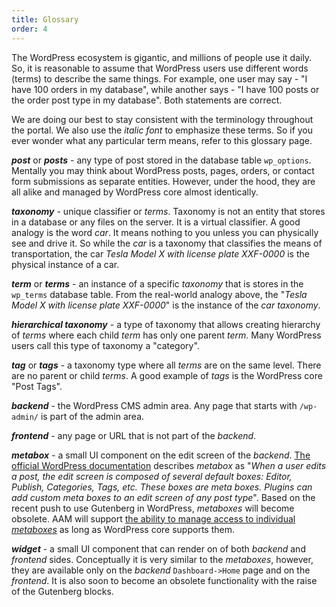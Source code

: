 ```yaml
---
title: Glossary
order: 4
---
```


The WordPress ecosystem is gigantic, and millions of people use it daily. So, it is reasonable to assume that WordPress users use different words (terms) to describe the same things. For example, one user may say - "I have 100 orders in my database", while another says - "I have 100 posts or the order post type in my database". Both statements are correct.

We are doing our best to stay consistent with the terminology throughout the portal. We also use the _italic font_ to emphasize these terms. So if you ever wonder what any particular term means, refer to this glossary page.

**_post_** or **_posts_** - any type of post stored in the database table `wp_options`. Mentally you may think about WordPress posts, pages, orders, or contact form submissions as separate entities. However, under the hood, they are all alike and managed by WordPress core almost identically.

**_taxonomy_** - unique classifier or _terms_. Taxonomy is not an entity that stores in a database or any files on the server. It is a virtual classifier. A good analogy is the word _car_. It means nothing to you unless you can physically see and drive it. So while the _car_ is a taxonomy that classifies the means of transportation, the car _Tesla Model X with license plate XXF-0000_ is the physical instance of a car.

**_term_** or **_terms_** - an instance of a specific _taxonomy_ that is stores in the `wp_terms` database table. From the real-world analogy above, the  "_Tesla Model X with license plate XXF-0000_" is the instance of the _car taxonomy_.

**_hierarchical taxonomy_** - a type of taxonomy that allows creating hierarchy of _terms_ where each child _term_ has only one parent _term_. Many WordPress users call this type of taxonomy a "category".

**_tag_** or **_tags_** - a taxonomy type where all _terms_ are on the same level. There are no parent or child _terms_. A good example of _tags_ is the WordPress core "Post Tags".

**_backend_** - the WordPress CMS admin area. Any page that starts with  `/wp-admin/` is part of the admin area.

**_frontend_** - any page or URL that is not part of the _backend_.

**_metabox_** - a small UI component on the edit screen of the _backend_. [The official WordPress documentation](https://developer.wordpress.org/plugins/metadata/custom-meta-boxes) describes _metabox_ as "_When a user edits a post, the edit screen is composed of several default boxes: Editor, Publish, Categories, Tags, etc. These boxes are meta boxes. Plugins can add custom meta boxes to an edit screen of any post type_". Based on the recent push to use Gutenberg in WordPress, _metaboxes_ will become obsolete. AAM will support [the ability to manage access to individual _metaboxes_](/plugin/advanced-access-manager/service/metabox-widget) as long as WordPress core supports them.

**_widget_** - a small UI component that can render on of both _backend_ and _frontend_ sides. Conceptually it is very similar to the _metaboxes_, however, they are available only on the _backend_ `Dashboard->Home` page and on the _frontend_. It is also soon to become an obsolete functionality with the raise of the Gutenberg blocks.